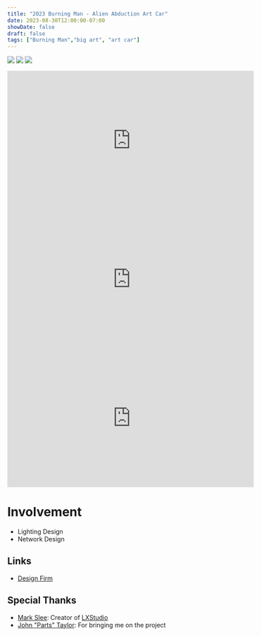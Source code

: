 ```yaml
---
title: "2023 Burning Man - Alien Abduction Art Car"
date: 2023-08-30T12:00:00-07:00
showDate: false
draft: false
tags: ["Burning Man","big art", "art car"]
---
```

![](../images/1.PNG)
![](../images/2.PNG)
![](../images/3.PNG)
<iframe width="560" height="315" src="https://www.youtube.com/embed/I7tNgPLaZ0s" frameborder="0" allow="accelerometer; autoplay; encrypted-media; gyroscope; picture-in-picture" allowfullscreen></iframe>
<iframe width="560" height="315" src="https://www.youtube.com/embed/9wH99QgPeP4" frameborder="0" allow="accelerometer; autoplay; encrypted-media; gyroscope; picture-in-picture" allowfullscreen></iframe>
<iframe width="560" height="315" src="https://www.youtube.com/embed/GEonZ7Oo8fs?si=IykQOBeW3vD-cZ80" title="YouTube video player" frameborder="0" allow="accelerometer; autoplay; clipboard-write; encrypted-media; gyroscope; picture-in-picture; web-share" allowfullscreen></iframe>

# Involvement
- Lighting Design
- Network Design

## Links
- [Design Firm](https://vitamotus.com/)

## Special Thanks
- [Mark Slee](http://mcslee.com): Creator of [LXStudio](https://lx.studio)
- [John "Parts" Taylor](https://lumigeek.com/): For bringing me on the project
